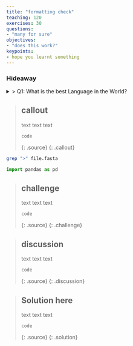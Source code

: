 ```yaml
---
title: "formatting check"
teaching: 120
exercises: 30
questions:
- "many for sure"
objectives:
- "does this work?"
keypoints:
- hope you learnt something
---
```

### Hideaway

<details> 
  <summary>
    > Q1: What is the best Language in the World? </summary>
  A1: JavaScript 
</details>

> ## callout
>
> text
> text
> text
>
> ~~~
> code
> ~~~
> {: .source}
{: .callout}

```bash
grep ">" file.fasta
```

```python
import pandas as pd
```

> ## challenge
>
> text
> text
> text
>
> ~~~
> code
> ~~~
> {: .source}
{: .challenge}

> ## discussion
>
> text
> text
> text
>
> ~~~
> code
> ~~~
> {: .source}
{: .discussion}

> ## Solution here
>
> text
> text
> text
>
> ~~~
> code
> ~~~
> {: .source}
{: .solution}

